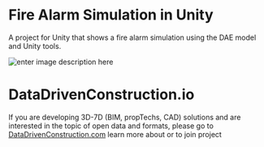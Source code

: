 # Fire Alarm Simulation in Unity
A project for Unity that shows a fire alarm simulation using the DAE model and Unity tools. 

![enter image description here](https://DataDrivenConstruction.io/wp-content/uploads/2022/02/openda.png)


# DataDrivenConstruction.io
If you are developing 3D-7D (BIM, propTechs, CAD) solutions and are interested in the topic of open data and formats, please go to  [DataDrivenConstruction.com](http://DataDrivenConstruction.io/)  learn more about or to join project

